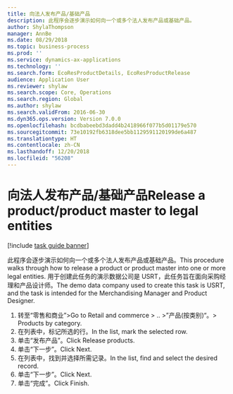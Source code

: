 ```yaml
---
title: 向法人发布产品/基础产品
description: 此程序会逐步演示如何向一个或多个法人发布产品或基础产品。
author: ShylaThompson
manager: AnnBe
ms.date: 08/29/2018
ms.topic: business-process
ms.prod: ''
ms.service: dynamics-ax-applications
ms.technology: ''
ms.search.form: EcoResProductDetails, EcoResProductRelease
audience: Application User
ms.reviewer: shylaw
ms.search.scope: Core, Operations
ms.search.region: Global
ms.author: shylaw
ms.search.validFrom: 2016-06-30
ms.dyn365.ops.version: Version 7.0.0
ms.openlocfilehash: bcdbabeebd3dadd4b2418966f077b5d01179e570
ms.sourcegitcommit: 73e10192fb6318dee5bb1129591120199de6a487
ms.translationtype: HT
ms.contentlocale: zh-CN
ms.lasthandoff: 12/20/2018
ms.locfileid: "56208"
---
```

# <a name="release-a-productproduct-master-to-legal-entities"></a><span data-ttu-id="da4b3-103">向法人发布产品/基础产品</span><span class="sxs-lookup"><span data-stu-id="da4b3-103">Release a product/product master to legal entities</span></span>

[!include [task guide banner](../../includes/task-guide-banner.md)]

<span data-ttu-id="da4b3-104">此程序会逐步演示如何向一个或多个法人发布产品或基础产品。</span><span class="sxs-lookup"><span data-stu-id="da4b3-104">This procedure walks through how to release a product or product master into one or more legal entities.</span></span> <span data-ttu-id="da4b3-105">用于创建此任务的演示数据公司是 USRT，此任务旨在面向采购经理和产品设计师。</span><span class="sxs-lookup"><span data-stu-id="da4b3-105">The demo data company used to create this task is USRT, and the task is intended for the Merchandising Manager and Product Designer.</span></span>

1. <span data-ttu-id="da4b3-106">转至“零售和商业”></span><span class="sxs-lookup"><span data-stu-id="da4b3-106">Go to Retail and commerce > ..</span></span> <span data-ttu-id="da4b3-107">>”产品(按类别)“。</span><span class="sxs-lookup"><span data-stu-id="da4b3-107">> Products by category.</span></span>
2. <span data-ttu-id="da4b3-108">在列表中，标记所选的行。</span><span class="sxs-lookup"><span data-stu-id="da4b3-108">In the list, mark the selected row.</span></span>
3. <span data-ttu-id="da4b3-109">单击“发布产品”。</span><span class="sxs-lookup"><span data-stu-id="da4b3-109">Click Release products.</span></span>
4. <span data-ttu-id="da4b3-110">单击“下一步”。</span><span class="sxs-lookup"><span data-stu-id="da4b3-110">Click Next.</span></span>
5. <span data-ttu-id="da4b3-111">在列表中，找到并选择所需记录。</span><span class="sxs-lookup"><span data-stu-id="da4b3-111">In the list, find and select the desired record.</span></span>
6. <span data-ttu-id="da4b3-112">单击“下一步”。</span><span class="sxs-lookup"><span data-stu-id="da4b3-112">Click Next.</span></span>
7. <span data-ttu-id="da4b3-113">单击“完成”。</span><span class="sxs-lookup"><span data-stu-id="da4b3-113">Click Finish.</span></span>

